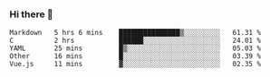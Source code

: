 ### Hi there 👋

<!--
**WShiBin/WShiBin** is a ✨ _special_ ✨ repository because its `README.md` (this file) appears on your GitHub profile.

Here are some ideas to get you started:

- 🔭 I’m currently working on ...
- 🌱 I’m currently learning ...
- 👯 I’m looking to collaborate on ...
- 🤔 I’m looking for help with ...
- 💬 Ask me about ...
- 📫 How to reach me: ...
- 😄 Pronouns: ...
- ⚡ Fun fact: ...
-->

<!--START_SECTION:waka-->

```text
Markdown   5 hrs 6 mins    ███████████████▒░░░░░░░░░   61.31 %
C          2 hrs           ██████░░░░░░░░░░░░░░░░░░░   24.01 %
YAML       25 mins         █▒░░░░░░░░░░░░░░░░░░░░░░░   05.03 %
Other      16 mins         █░░░░░░░░░░░░░░░░░░░░░░░░   03.39 %
Vue.js     11 mins         ▓░░░░░░░░░░░░░░░░░░░░░░░░   02.35 %
```

<!--END_SECTION:waka-->
